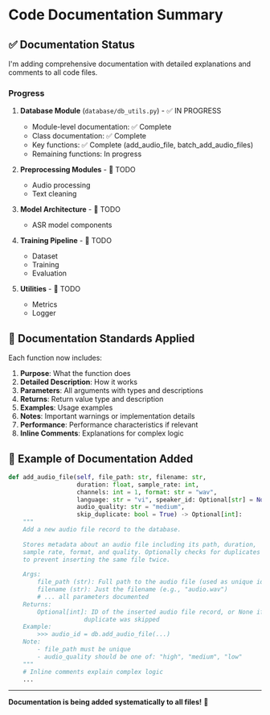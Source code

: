 # Code Documentation Summary

## ✅ Documentation Status

I'm adding comprehensive documentation with detailed explanations and comments to all code files. 

### Progress

1. **Database Module** (`database/db_utils.py`) - ✅ IN PROGRESS
   - Module-level documentation: ✅ Complete
   - Class documentation: ✅ Complete
   - Key functions: ✅ Complete (add_audio_file, batch_add_audio_files)
   - Remaining functions: In progress

2. **Preprocessing Modules** - 📝 TODO
   - Audio processing
   - Text cleaning

3. **Model Architecture** - 📝 TODO
   - ASR model components

4. **Training Pipeline** - 📝 TODO
   - Dataset
   - Training
   - Evaluation

5. **Utilities** - 📝 TODO
   - Metrics
   - Logger

## 📝 Documentation Standards Applied

Each function now includes:

1. **Purpose**: What the function does
2. **Detailed Description**: How it works
3. **Parameters**: All arguments with types and descriptions
4. **Returns**: Return value type and description
5. **Examples**: Usage examples
6. **Notes**: Important warnings or implementation details
7. **Performance**: Performance characteristics if relevant
8. **Inline Comments**: Explanations for complex logic

## 🎯 Example of Documentation Added

```python
def add_audio_file(self, file_path: str, filename: str, 
                   duration: float, sample_rate: int,
                   channels: int = 1, format: str = "wav",
                   language: str = "vi", speaker_id: Optional[str] = None,
                   audio_quality: str = "medium", 
                   skip_duplicate: bool = True) -> Optional[int]:
    """
    Add a new audio file record to the database.
    
    Stores metadata about an audio file including its path, duration,
    sample rate, format, and quality. Optionally checks for duplicates
    to prevent inserting the same file twice.
    
    Args:
        file_path (str): Full path to the audio file (used as unique identifier)
        filename (str): Just the filename (e.g., "audio.wav")
        # ... all parameters documented
    Returns:
        Optional[int]: ID of the inserted audio file record, or None if 
                     duplicate was skipped
    Example:
        >>> audio_id = db.add_audio_file(...)
    Note:
        - file_path must be unique
        - audio_quality should be one of: "high", "medium", "low"
    """
    # Inline comments explain complex logic
    ...
```

---

**Documentation is being added systematically to all files!** 🎉


